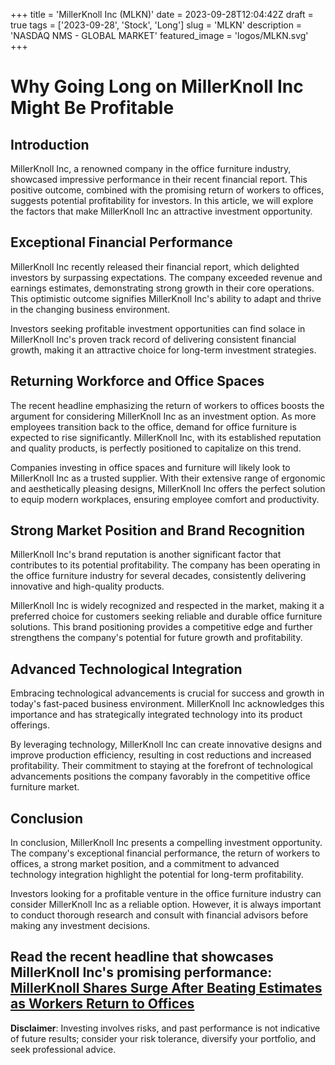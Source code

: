 +++
title = 'MillerKnoll Inc (MLKN)'
date = 2023-09-28T12:04:42Z
draft = true
tags = ['2023-09-28', 'Stock', 'Long']
slug = 'MLKN'
description = 'NASDAQ NMS - GLOBAL MARKET'
featured_image = 'logos/MLKN.svg'
+++
# Why Going Long on MillerKnoll Inc Might Be Profitable

## Introduction

MillerKnoll Inc, a renowned company in the office furniture industry, showcased impressive performance in their recent financial report. This positive outcome, combined with the promising return of workers to offices, suggests potential profitability for investors. In this article, we will explore the factors that make MillerKnoll Inc an attractive investment opportunity.

## Exceptional Financial Performance

MillerKnoll Inc recently released their financial report, which delighted investors by surpassing expectations. The company exceeded revenue and earnings estimates, demonstrating strong growth in their core operations. This optimistic outcome signifies MillerKnoll Inc's ability to adapt and thrive in the changing business environment.

Investors seeking profitable investment opportunities can find solace in MillerKnoll Inc's proven track record of delivering consistent financial growth, making it an attractive choice for long-term investment strategies.

## Returning Workforce and Office Spaces

The recent headline emphasizing the return of workers to offices boosts the argument for considering MillerKnoll Inc as an investment option. As more employees transition back to the office, demand for office furniture is expected to rise significantly. MillerKnoll Inc, with its established reputation and quality products, is perfectly positioned to capitalize on this trend.

Companies investing in office spaces and furniture will likely look to MillerKnoll Inc as a trusted supplier. With their extensive range of ergonomic and aesthetically pleasing designs, MillerKnoll Inc offers the perfect solution to equip modern workplaces, ensuring employee comfort and productivity.

## Strong Market Position and Brand Recognition

MillerKnoll Inc's brand reputation is another significant factor that contributes to its potential profitability. The company has been operating in the office furniture industry for several decades, consistently delivering innovative and high-quality products.

MillerKnoll Inc is widely recognized and respected in the market, making it a preferred choice for customers seeking reliable and durable office furniture solutions. This brand positioning provides a competitive edge and further strengthens the company's potential for future growth and profitability.

## Advanced Technological Integration

Embracing technological advancements is crucial for success and growth in today's fast-paced business environment. MillerKnoll Inc acknowledges this importance and has strategically integrated technology into its product offerings.

By leveraging technology, MillerKnoll Inc can create innovative designs and improve production efficiency, resulting in cost reductions and increased profitability. Their commitment to staying at the forefront of technological advancements positions the company favorably in the competitive office furniture market.

## Conclusion

In conclusion, MillerKnoll Inc presents a compelling investment opportunity. The company's exceptional financial performance, the return of workers to offices, a strong market position, and a commitment to advanced technology integration highlight the potential for long-term profitability.

Investors looking for a profitable venture in the office furniture industry can consider MillerKnoll Inc as a reliable option. However, it is always important to conduct thorough research and consult with financial advisors before making any investment decisions.

## Read the recent headline that showcases MillerKnoll Inc's promising performance: [MillerKnoll Shares Surge After Beating Estimates as Workers Return to Offices](https://finance.yahoo.com/m/09d3b421-c14a-3574-b2b2-2f6eb066bd19/millerknoll-shares-surge.html)


**Disclaimer**: Investing involves risks, and past performance is not indicative of future results; consider your risk tolerance, diversify your portfolio, and seek professional advice.
